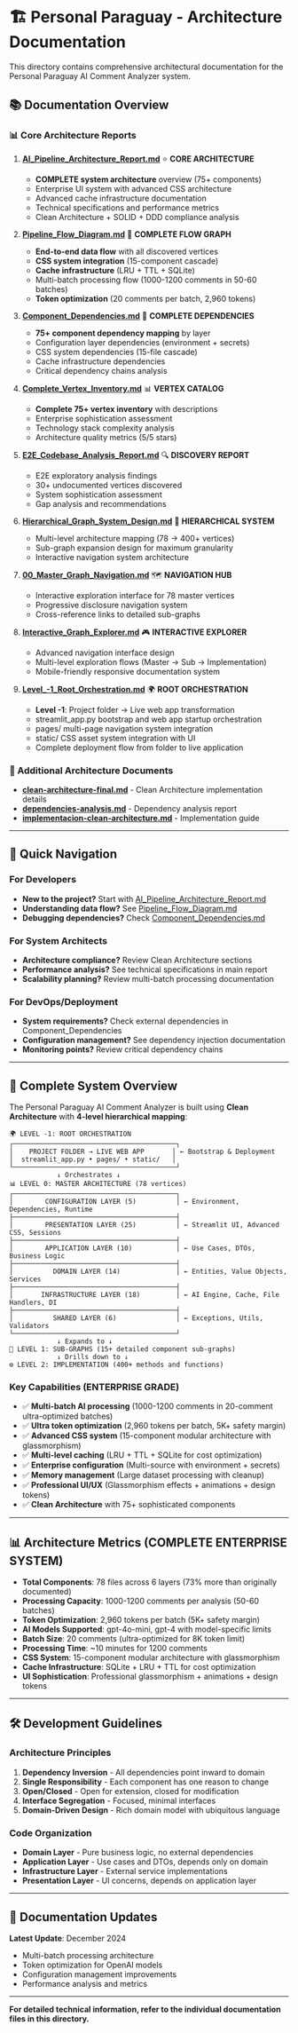 # 🏗️ Personal Paraguay - Architecture Documentation

This directory contains comprehensive architectural documentation for the Personal Paraguay AI Comment Analyzer system.

## 📚 Documentation Overview

### 📊 Core Architecture Reports

1. **[AI_Pipeline_Architecture_Report.md](./AI_Pipeline_Architecture_Report.md)** ⭐ **CORE ARCHITECTURE**
   - **COMPLETE system architecture** overview (75+ components)
   - Enterprise UI system with advanced CSS architecture
   - Advanced cache infrastructure documentation
   - Technical specifications and performance metrics
   - Clean Architecture + SOLID + DDD compliance analysis

2. **[Pipeline_Flow_Diagram.md](./Pipeline_Flow_Diagram.md)** 🔄 **COMPLETE FLOW GRAPH**
   - **End-to-end data flow** with all discovered vertices
   - **CSS system integration** (15-component cascade)
   - **Cache infrastructure** (LRU + TTL + SQLite)
   - Multi-batch processing flow (1000-1200 comments in 50-60 batches)
   - **Token optimization** (20 comments per batch, 2,960 tokens)

3. **[Component_Dependencies.md](./Component_Dependencies.md)** 🔗 **COMPLETE DEPENDENCIES**
   - **75+ component dependency mapping** by layer
   - Configuration layer dependencies (environment + secrets)
   - CSS system dependencies (15-file cascade)
   - Cache infrastructure dependencies
   - Critical dependency chains analysis

4. **[Complete_Vertex_Inventory.md](./Complete_Vertex_Inventory.md)** 📊 **VERTEX CATALOG**
   - **Complete 75+ vertex inventory** with descriptions
   - Enterprise sophistication assessment  
   - Technology stack complexity analysis
   - Architecture quality metrics (5/5 stars)

5. **[E2E_Codebase_Analysis_Report.md](./E2E_Codebase_Analysis_Report.md)** 🔍 **DISCOVERY REPORT**
   - E2E exploratory analysis findings
   - 30+ undocumented vertices discovered
   - System sophistication assessment
   - Gap analysis and recommendations

6. **[Hierarchical_Graph_System_Design.md](./Hierarchical_Graph_System_Design.md)** 🔄 **HIERARCHICAL SYSTEM**
   - Multi-level architecture mapping (78 → 400+ vertices)
   - Sub-graph expansion design for maximum granularity
   - Interactive navigation system architecture

7. **[00_Master_Graph_Navigation.md](./00_Master_Graph_Navigation.md)** 🗺️ **NAVIGATION HUB**
   - Interactive exploration interface for 78 master vertices
   - Progressive disclosure navigation system
   - Cross-reference links to detailed sub-graphs

8. **[Interactive_Graph_Explorer.md](./Interactive_Graph_Explorer.md)** 🎮 **INTERACTIVE EXPLORER**
   - Advanced navigation interface design
   - Multi-level exploration flows (Master → Sub → Implementation)
   - Mobile-friendly responsive documentation system

9. **[Level_-1_Root_Orchestration.md](./Level_-1_Root_Orchestration.md)** 🌍 **ROOT ORCHESTRATION**
   - **Level -1**: Project folder → Live web app transformation
   - streamlit_app.py bootstrap and web app startup orchestration
   - pages/ multi-page navigation system integration
   - static/ CSS asset system integration with UI
   - Complete deployment flow from folder to live application

### 📖 Additional Architecture Documents

- **[clean-architecture-final.md](./clean-architecture-final.md)** - Clean Architecture implementation details
- **[dependencies-analysis.md](./dependencies-analysis.md)** - Dependency analysis report
- **[implementacion-clean-architecture.md](./implementacion-clean-architecture.md)** - Implementation guide

---

## 🎯 Quick Navigation

### For Developers
- **New to the project?** Start with [AI_Pipeline_Architecture_Report.md](./AI_Pipeline_Architecture_Report.md)
- **Understanding data flow?** See [Pipeline_Flow_Diagram.md](./Pipeline_Flow_Diagram.md)
- **Debugging dependencies?** Check [Component_Dependencies.md](./Component_Dependencies.md)

### For System Architects  
- **Architecture compliance?** Review Clean Architecture sections
- **Performance analysis?** See technical specifications in main report
- **Scalability planning?** Review multi-batch processing documentation

### For DevOps/Deployment
- **System requirements?** Check external dependencies in Component_Dependencies
- **Configuration management?** See dependency injection documentation
- **Monitoring points?** Review critical dependency chains

---

## 🔄 Complete System Overview

The Personal Paraguay AI Comment Analyzer is built using **Clean Architecture** with **4-level hierarchical mapping**:

```
🌍 LEVEL -1: ROOT ORCHESTRATION
┌─────────────────────────────────────────┐
│    PROJECT FOLDER → LIVE WEB APP       │ ← Bootstrap & Deployment
│  streamlit_app.py • pages/ • static/   │
└─────────────────────────────────────────┘
            ↓ Orchestrates ↓
📊 LEVEL 0: MASTER ARCHITECTURE (78 vertices)
┌─────────────────────────────────────────┐
│        CONFIGURATION LAYER (5)          │ ← Environment, Dependencies, Runtime
├─────────────────────────────────────────┤
│        PRESENTATION LAYER (25)          │ ← Streamlit UI, Advanced CSS, Sessions
├─────────────────────────────────────────┤
│        APPLICATION LAYER (10)           │ ← Use Cases, DTOs, Business Logic  
├─────────────────────────────────────────┤
│          DOMAIN LAYER (14)              │ ← Entities, Value Objects, Services
├─────────────────────────────────────────┤
│       INFRASTRUCTURE LAYER (18)         │ ← AI Engine, Cache, File Handlers, DI
├─────────────────────────────────────────┤
│          SHARED LAYER (6)               │ ← Exceptions, Utils, Validators
└─────────────────────────────────────────┘
            ↓ Expands to ↓
🔧 LEVEL 1: SUB-GRAPHS (15+ detailed component sub-graphs)
            ↓ Drills down to ↓  
⚙️ LEVEL 2: IMPLEMENTATION (400+ methods and functions)
```

### Key Capabilities (ENTERPRISE GRADE)
- ✅ **Multi-batch AI processing** (1000-1200 comments in 20-comment ultra-optimized batches)
- ✅ **Ultra token optimization** (2,960 tokens per batch, 5K+ safety margin)
- ✅ **Advanced CSS system** (15-component modular architecture with glassmorphism)
- ✅ **Multi-level caching** (LRU + TTL + SQLite for cost optimization)
- ✅ **Enterprise configuration** (Multi-source with environment + secrets)
- ✅ **Memory management** (Large dataset processing with cleanup)
- ✅ **Professional UI/UX** (Glassmorphism effects + animations + design tokens)
- ✅ **Clean Architecture** with 75+ sophisticated components

---

## 📊 Architecture Metrics (COMPLETE ENTERPRISE SYSTEM)

- **Total Components**: 78 files across 6 layers (73% more than originally documented)
- **Processing Capacity**: 1000-1200 comments per analysis (50-60 batches)
- **Token Optimization**: 2,960 tokens per batch (5K+ safety margin)
- **AI Models Supported**: gpt-4o-mini, gpt-4 with model-specific limits
- **Batch Size**: 20 comments (ultra-optimized for 8K token limit)
- **Processing Time**: ~10 minutes for 1200 comments
- **CSS System**: 15-component modular architecture with glassmorphism
- **Cache Infrastructure**: SQLite + LRU + TTL for cost optimization
- **UI Sophistication**: Professional glassmorphism + animations + design tokens

---

## 🛠️ Development Guidelines

### Architecture Principles
1. **Dependency Inversion** - All dependencies point inward to domain
2. **Single Responsibility** - Each component has one reason to change  
3. **Open/Closed** - Open for extension, closed for modification
4. **Interface Segregation** - Focused, minimal interfaces
5. **Domain-Driven Design** - Rich domain model with ubiquitous language

### Code Organization
- **Domain Layer** - Pure business logic, no external dependencies
- **Application Layer** - Use cases and DTOs, depends only on domain
- **Infrastructure Layer** - External service implementations
- **Presentation Layer** - UI concerns, depends on application layer

---

## 📅 Documentation Updates

**Latest Update**: December 2024
- Multi-batch processing architecture
- Token optimization for OpenAI models  
- Configuration management improvements
- Performance analysis and metrics

---

**For detailed technical information, refer to the individual documentation files in this directory.**